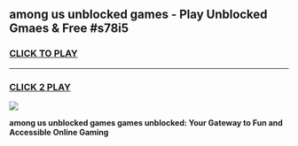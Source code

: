 
## among us unblocked games - Play Unblocked Gmaes & Free #s78i5
<h3>
<a href="https://premium.freeplayer.one?title=among_us_unblocked_games&ref=03M">CLICK TO PLAY</a></h3>
<hr>

<h3>
<a href="https://premium.freeplayer.one?title=among_us_unblocked_games&ref=03M">CLICK 2 PLAY</a>
  
</h3>

<a href="https://premium.freeplayer.one?title=among_us_unblocked_games&ref=03M"><img src="https://clearcache.store/games.png"></a>


**among us unblocked games games unblocked: Your Gateway to Fun and Accessible Online Gaming**
